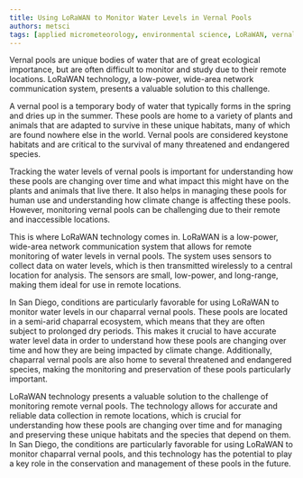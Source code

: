 ```yaml
---
title: Using LoRaWAN to Monitor Water Levels in Vernal Pools
authors: metsci
tags: [applied micrometeorology, environmental science, LoRaWAN, vernal pools, water measurement]
---
```


Vernal pools are unique bodies of water that are of great ecological importance, but are often difficult to monitor and study due to their remote locations. LoRaWAN technology, a low-power, wide-area network communication system, presents a valuable solution to this challenge.<!-- truncate -->

A vernal pool is a temporary body of water that typically forms in the spring and dries up in the summer. These pools are home to a variety of plants and animals that are adapted to survive in these unique habitats, many of which are found nowhere else in the world. Vernal pools are considered keystone habitats and are critical to the survival of many threatened and endangered species.

Tracking the water levels of vernal pools is important for understanding how these pools are changing over time and what impact this might have on the plants and animals that live there. It also helps in managing these pools for human use and understanding how climate change is affecting these pools. However, monitoring vernal pools can be challenging due to their remote and inaccessible locations.

This is where LoRaWAN technology comes in. LoRaWAN is a low-power, wide-area network communication system that allows for remote monitoring of water levels in vernal pools. The system uses sensors to collect data on water levels, which is then transmitted wirelessly to a central location for analysis. The sensors are small, low-power, and long-range, making them ideal for use in remote locations.

In San Diego, conditions are particularly favorable for using LoRaWAN to monitor water levels in our chaparral vernal pools. These pools are located in a semi-arid chaparral ecosystem, which means that they are often subject to prolonged dry periods. This makes it crucial to have accurate water level data in order to understand how these pools are changing over time and how they are being impacted by climate change. Additionally, chaparral vernal pools are also home to several threatened and endangered species, making the monitoring and preservation of these pools particularly important.

LoRaWAN technology presents a valuable solution to the challenge of monitoring remote vernal pools. The technology allows for accurate and reliable data collection in remote locations, which is crucial for understanding how these pools are changing over time and for managing and preserving these unique habitats and the species that depend on them. In San Diego, the conditions are particularly favorable for using LoRaWAN to monitor chaparral vernal pools, and this technology has the potential to play a key role in the conservation and management of these pools in the future.